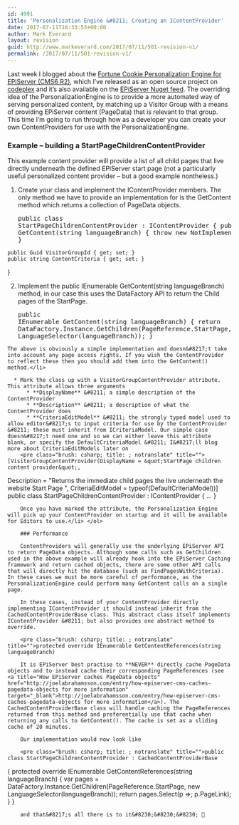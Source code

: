 ```yaml
---
id: 4991
title: 'Personalization Engine &#8211; Creating an IContentProvider'
date: 2017-07-11T16:33:53+00:00
author: Mark Everard
layout: revision
guid: http://www.markeverard.com/2017/07/11/501-revision-v1/
permalink: /2017/07/11/501-revision-v1/
---
```

Last week I blogged about the <a title="EPiServer Personalization Engine" href="http://www.markeverard.com/blog/2011/05/13/episerver-personalization-engine/" target="_blank">Fortune Cookie Personalization Engine for EPiServer (CMS6 R2)</a>, which I&#8217;ve released as an open source project on <a title="Personalization Engine on Codeplex" href="http://personalization.codeplex.com" target="_blank">codeplex</a> and it&#8217;s also available on the <a title="EPiServer Nuget feed" href="http://nuget.episerver.com" target="_blank">EPiServer Nuget feed</a>. The overriding idea of the PersonalizationEngine is to provide a more automated way of serving personalized content, by matching up a Visitor Group with a means of providing EPiServer content (PageData) that is relevant to that group. This time I&#8217;m going to run through how as a developer you can create your own ContentProviders for use with the PersonalizationEngine.

### Example &#8211; building a StartPageChildrenContentProvider

This example content provider will provide a list of all child pages that live directly underneath the defined EPiServer start page (not a particularly useful personalized content provider &#8211; but a good example nontheless.)

  1. Create your class and implement the IContentProvider members. The only method we have to provide an implementation for is the GetContent method which returns a collection of PageData objects. <pre class="brush: csharp; title: ; notranslate" title="">public class StartPageChildrenContentProvider : IContentProvider
{
    public IEnumerable GetContent(string languageBranch)
    {
        throw new NotImplementedException();
    }

    public Guid VisitorGroupId { get; set; }
    public string ContentCriteria { get; set; }
}
</pre>

  2. Implement the public IEnumerable<PageData> GetContent(string languageBranch) method, in our case this uses the DataFactory API to return the Child pages of the StartPage. <pre class="brush: csharp; title: ; notranslate" title="">public IEnumerable GetContent(string languageBranch)
{
    return DataFactory.Instance.GetChildren(PageReference.StartPage, new LanguageSelector(languageBranch));
}
</pre>
    
    The above is obviously a simple implementation and doesn&#8217;t take into account any page access rights. If you wish the ContentProvider to reflect these then you should add them into the GetContent() method.</li> 
    
      * Mark the class up with a VisitorGroupContentProvider attribute. This attribute allows three arguments 
          * **DisplayName** &#8211; a simple description of the ContentProvider
          * **Description** &#8211; a description of what the ContentProvider does
          * **CriteriaEditModel** &#8211; the strongly typed model used to allow editor&#8217;s to input criteria for use by the ContentProvider &#8211; these must inherit from ICriteriaModel. Our simple case doesn&#8217;t need one and so we can either leave this attribute blank, or specify the DefaultCriteriaModel &#8211; I&#8217;ll blog more about CriteriaEditModels later on
        <pre class="brush: csharp; title: ; notranslate" title="">[VisitorGroupContentProvider(DisplayName = &quot;StartPage children content provider&quot;,
Description = &quot;Returns the immediate child pages the live underneath the website Start Page &quot;,
CriteriaEditModel = typeof(DefaultCriteriaModel))]
public class StartPageChildrenContentProvider : IContentProvider
{
    ...
}
</pre>
        
        Once you have marked the attribute, the Personalization Engine will pick up your ContentProvider on startup and it will be available for Editors to use.</li> </ol> 
        
        ### Performance
        
        ContentProviders will generally use the underlying EPiServer API to return PageData objects. Although some calls such as GetChildren used in the above example will already hook into the EPiServer Caching framework and return cached objects, there are some other API calls that will directly hit the database (such as FindPagesWithCriteria). In these cases we must be more careful of performance, as the PersonalizationEngine could perform many GetContent calls on a single page.
        
        In these cases, instead of your ContentProvider directly implementing IContentProvider it should instead inherit from the CachedContentProviderBase class. This abstract class itself implements IContentProvider &#8211; but also provides one abstract method to override.
        
        <pre class="brush: csharp; title: ; notranslate" title="">protected override IEnumerable GetContentReferences(string languageBranch)

</pre>
        
        It is EPiServer best practise to **NEVER** directly cache PageData objects and to instead cache their corresponding PageReferences (see <a title="How EPiServer caches PageData objects" href="http://joelabrahamsson.com/entry/how-episerver-cms-caches-pagedata-objects for more information" target="_blank">http://joelabrahamsson.com/entry/how-episerver-cms-caches-pagedata-objects for more information</a>). The CachedContentProviderBase class will handle caching the PageReferences returned from this method and preferentially use that cache when returning any calls to GetContent(). The cache is set as a sliding cache of 20 minutes.
        
        Our implementation would now look like
        
        <pre class="brush: csharp; title: ; notranslate" title="">public class StartPageChildrenContentProvider : CachedContentProviderBase
{
    protected override IEnumerable GetContentReferences(string languageBranch)
    {
        var pages = DataFactory.Instance.GetChildren(PageReference.StartPage, new LanguageSelector(languageBranch));
        return pages.Select(p =&gt;; p.PageLink);
    }
}
</pre>
        
        and that&#8217;s all there is to it&#8230;&#8230;&#8230; 🙂